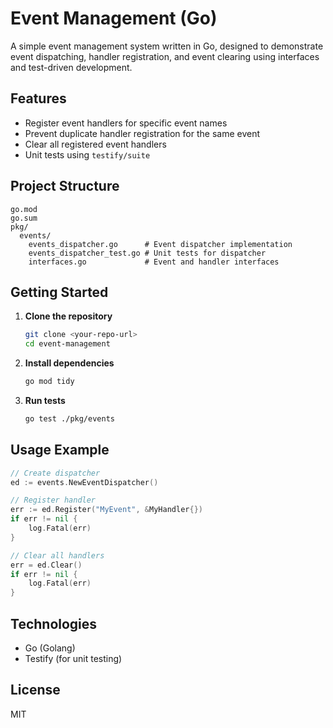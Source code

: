 # Event Management (Go)

A simple event management system written in Go, designed to demonstrate event dispatching, handler registration, and event clearing using interfaces and test-driven development.

## Features
- Register event handlers for specific event names
- Prevent duplicate handler registration for the same event
- Clear all registered event handlers
- Unit tests using `testify/suite`

## Project Structure
```
go.mod
go.sum
pkg/
  events/
    events_dispatcher.go      # Event dispatcher implementation
    events_dispatcher_test.go # Unit tests for dispatcher
    interfaces.go             # Event and handler interfaces
```

## Getting Started
1. **Clone the repository**
   ```sh
   git clone <your-repo-url>
   cd event-management
   ```
2. **Install dependencies**
   ```sh
   go mod tidy
   ```
3. **Run tests**
   ```sh
   go test ./pkg/events
   ```

## Usage Example
```go
// Create dispatcher
ed := events.NewEventDispatcher()

// Register handler
err := ed.Register("MyEvent", &MyHandler{})
if err != nil {
    log.Fatal(err)
}

// Clear all handlers
err = ed.Clear()
if err != nil {
    log.Fatal(err)
}
```

## Technologies
- Go (Golang)
- Testify (for unit testing)

## License
MIT
